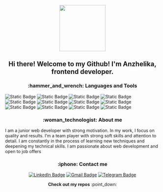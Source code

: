 
<div id="header" align="center">
  <img align="center" src="https://media.giphy.com/media/v1.Y2lkPTc5MGI3NjExdHdpMGw4eWJyNTRmNzNmYWt1bmxkeXdteW8xZGZyOG1sNHNhc3hhaiZlcD12MV9pbnRlcm5hbF9naWZfYnlfaWQmY3Q9cw/aIJDrOomj81MQZz2uO/giphy.gif" width="150" height="150"/>
  <h2 align="center">Hi there! Welcome to my Github! I'm Anzhelika, frontend developer.</h2>
</div>

<h3 align="center">:hammer_and_wrench: Languages and Tools</h3>

<div id="badges">
<img alt="Static Badge" src="https://img.shields.io/badge/react-0000CD?style=for-the-badge&logo=React&logoColor=white">
<img alt="Static Badge" src="https://img.shields.io/badge/redux-E9967A?style=for-the-badge&logo=redux&logoColor=white">
<img alt="Static Badge" src="https://img.shields.io/badge/html-D2691E?style=for-the-badge&logo=HTML5&logoColor=white">
<img alt="Static Badge" src="https://img.shields.io/badge/css-7B68EE?style=for-the-badge&logo=CSS3&logoColor=white">
<img alt="Static Badge" src="https://img.shields.io/badge/scss-EE82EE?style=for-the-badge&logo=sass&logoColor=white">
<img alt="Static Badge" src="https://img.shields.io/badge/sass-A0522D?style=for-the-badge&logo=sass&logoColor=white">
<img alt="Static Badge" src="https://img.shields.io/badge/javascript-BDB76B?style=for-the-badge&logo=javascript&logoColor=white">
<img alt="Static Badge" src="https://img.shields.io/badge/firebase-48D1CC?style=for-the-badge&logo=firebase&logoColor=white">
<img alt="Static Badge" src="https://img.shields.io/badge/gulp-FF8C00?style=for-the-badge&logo=gulp&logoColor=white">
<img alt="Static Badge" src="https://img.shields.io/badge/webpack-808000?style=for-the-badge&logo=webpack&logoColor=white">
<img alt="Static Badge" src="https://img.shields.io/badge/jest-32CD32?style=for-the-badge&logo=jest&logoColor=white">
<img alt="Static Badge" src="https://img.shields.io/badge/mongoDB-9ACD32?style=for-the-badge&logo=mongoDB&logoColor=white">
</div>

<h3 align="center">:woman_technologist: About me</h3>

<p align="start">I am a junior web developer with strong motivation. In my work, I
focus on quality and results. I’m a team player with strong soft skills
and attention to detail. I am constantly in the process of learning
new techniques and deepening my technical skills. I am passionate
about web development and open to job offers</p>

<h3 align="center"> :iphone: Contact me</h3>

[<div id="badges" align="center">](#)
  [<a href="https://linkedin.com/in/chehrynets-anzhelika/" target="_blank">](https://linkedin.com/in/chehrynets-anzhelika/)
    [<img src="https://img.shields.io/badge/LinkedIn-0000FF?style=for-the-badge&logo=linkedin&logoColor=white" alt="LinkedIn Badge"/>](https://linkedin.com/in/chehrynets-anzhelika/)
  [</a>](https://linkedin.com/in/chehrynets-anzhelika/)[<a href="mailto:chehrynets.a@gmail.com" target="_blank">](mailto:chehrynets.a@gmail.com)
    [<img src="https://img.shields.io/badge/Gmail-red?style=for-the-badge&logo=gmail&logoColor=white" alt="Gmail Badge"/>](mailto:chehrynets.a@gmail.com)
  [</a>](mailto:chehrynets.a@gmail.com)[<a href="https://t.me/chehrynets_anzhelika" target="_blank">](https://t.me/chehrynets_anzhelika)
    [<img src="https://img.shields.io/badge/Telegram-00BFFF?style=for-the-badge&logo=telegram&logoColor=white" alt="Telegram Badge"/>](https://t.me/chehrynets_anzhelika)
  [</a>](https://t.me/chehrynets_anzhelika)
</div>




<p align="center"><b>Check out my repos</b> :point_down:<p>
















  
 
